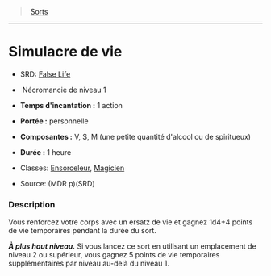 ﻿---
!SpellHD
Level: 1
Type: Nécromancie
CastingTime: 1 action
Range: personnelle
Components: V, S, M (une petite quantité d'alcool ou de spiritueux)
Duration: 1 heure
Classes: '[Ensorceleur](hd_sorcerer.md), [Magicien](hd_wizard.md)'
Id: spells_hd.md#simulacre-de-vie
ParentLink: spells_hd.md#sorts
Name: Simulacre de vie
ParentName: Sorts
NameLevel: 1
AltName: '[False Life](srd_spells_false_life.md)'
Source: (MDR p)(SRD)
---
> [Sorts](hd_spells.md)

---

# Simulacre de vie

- SRD: [False Life](srd_spells_false_life.md)

-  Nécromancie de niveau 1

- **Temps d'incantation :** 1 action

- **Portée :** personnelle

- **Composantes :** V, S, M (une petite quantité d'alcool ou de spiritueux)

- **Durée :** 1 heure

- Classes: [Ensorceleur](hd_sorcerer.md), [Magicien](hd_wizard.md)

- Source: (MDR p)(SRD)

### Description

Vous renforcez votre corps avec un ersatz de vie et gagnez 1d4+4 points de vie temporaires pendant la durée du sort.

**_À plus haut niveau._** Si vous lancez ce sort en utilisant un emplacement de niveau 2 ou supérieur, vous gagnez 5 points de vie temporaires supplémentaires par niveau au-delà du niveau 1.

